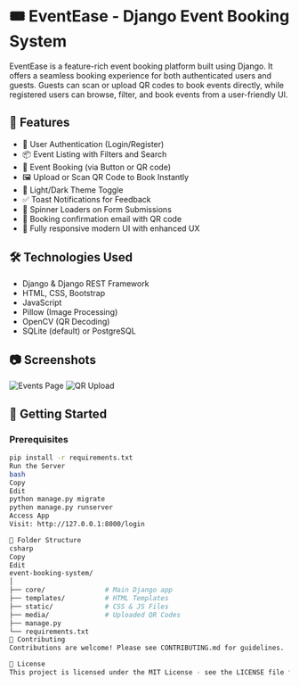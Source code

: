 # 🎟️ EventEase - Django Event Booking System

EventEase is a feature-rich event booking platform built using Django. It offers a seamless booking experience for both authenticated users and guests. Guests can scan or upload QR codes to book events directly, while registered users can browse, filter, and book events from a user-friendly UI.

## 🌟 Features

- 🔐 User Authentication (Login/Register)
- 📦 Event Listing with Filters and Search
- 🎫 Event Booking (via Button or QR code)
- 🖼️ Upload or Scan QR Code to Book Instantly
- 🌙 Light/Dark Theme Toggle
- ✅ Toast Notifications for Feedback
- 🔄 Spinner Loaders on Form Submissions
- 📧 Booking confirmation email with QR code
- 🎨 Fully responsive modern UI with enhanced UX

## 🛠️ Technologies Used

- Django & Django REST Framework
- HTML, CSS, Bootstrap
- JavaScript
- Pillow (Image Processing)
- OpenCV (QR Decoding)
- SQLite (default) or PostgreSQL

## 📷 Screenshots

![Events Page](screenshots/events-page.png)
![QR Upload](screenshots/qr-upload.png)

## 🚀 Getting Started

### Prerequisites

```bash
pip install -r requirements.txt
Run the Server
bash
Copy
Edit
python manage.py migrate
python manage.py runserver
Access App
Visit: http://127.0.0.1:8000/login

📂 Folder Structure
csharp
Copy
Edit
event-booking-system/
│
├── core/               # Main Django app
├── templates/          # HTML Templates
├── static/             # CSS & JS Files
├── media/              # Uploaded QR Codes
├── manage.py
└── requirements.txt
🤝 Contributing
Contributions are welcome! Please see CONTRIBUTING.md for guidelines.

📄 License
This project is licensed under the MIT License - see the LICENSE file for details.

